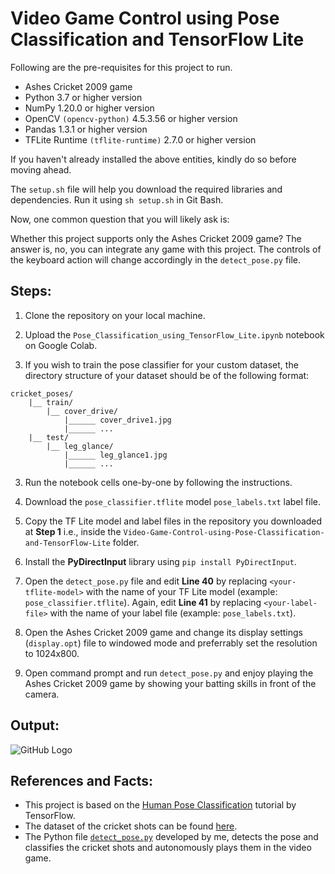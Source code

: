 # Video Game Control using Pose Classification and TensorFlow Lite

Following are the pre-requisites for this project to run.

- Ashes Cricket 2009 game
- Python 3.7 or higher version
- NumPy 1.20.0 or higher version
- OpenCV ```(opencv-python)``` 4.5.3.56 or higher version
- Pandas 1.3.1 or higher version
- TFLite Runtime ```(tflite-runtime)``` 2.7.0 or higher version

If you haven't already installed the above entities, kindly do so before moving ahead.

The ```setup.sh``` file will help you download the required libraries and dependencies. Run it using ```sh setup.sh``` in Git Bash.

Now, one common question that you will likely ask is:

Whether this project supports only the Ashes Cricket 2009 game? 
The answer is, no, you can integrate any game with this project. The controls of the keyboard action will change accordingly in the ```detect_pose.py``` file.

## Steps:

1. Clone the repository on your local machine.

2. Upload the ```Pose_Classification_using_TensorFlow_Lite.ipynb``` notebook on Google Colab.

3. If you wish to train the pose classifier for your custom dataset, the directory structure of your dataset should be of the following format:

```
cricket_poses/
    |__ train/
        |__ cover_drive/
            |______ cover_drive1.jpg
            |______ ...
    |__ test/
        |__ leg_glance/
            |______ leg_glance1.jpg
            |______ ...
```

3. Run the notebook cells one-by-one by following the instructions.

4. Download the ```pose_classifier.tflite``` model ```pose_labels.txt``` label file.

5. Copy the TF Lite model and label files in the repository you downloaded at **Step 1** i.e., inside the ```Video-Game-Control-using-Pose-Classification-and-TensorFlow-Lite``` folder.

6. Install the **PyDirectInput** library using ```pip install PyDirectInput```.

7. Open the ```detect_pose.py``` file and edit **Line 40** by replacing ```<your-tflite-model>``` with the name of your TF Lite model (example: ```pose_classifier.tflite```). Again, edit **Line 41** by replacing ```<your-label-file>``` with the name of your label file (example: ```pose_labels.txt```).

8. Open the Ashes Cricket 2009 game and change its display settings (```display.opt```) file to windowed mode and preferrably set the resolution to 1024x800.

8. Open command prompt and run ```detect_pose.py``` and enjoy playing the Ashes Cricket 2009 game by showing your batting skills in front of the camera.

## Output:

![GitHub Logo](Output.gif)

## References and Facts:
- This project is based on the [Human Pose Classification](www.tensorflow.org/lite/tutorials/pose_classification) tutorial by TensorFlow.
- The dataset of the cricket shots can be found [here](https://github.com/NSTiwari/Video-Game-Control-using-Pose-Classification-and-TensorFlow-Lite/blob/main/cricket_shots.zip).
- The Python file [```detect_pose.py```](https://github.com/NSTiwari/Video-Game-Control-using-Pose-Classification-and-TensorFlow-Lite/blob/main/detect_pose.py) developed by me, detects the pose and classifies the cricket shots and autonomously plays them in the video game.
